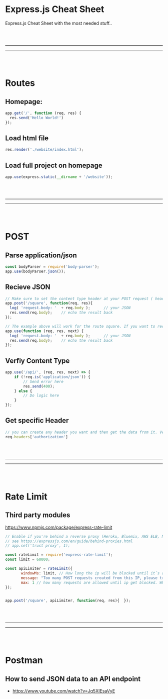 # Express.js Cheat Sheet
Express.js Cheat Sheet with the most needed stuff..





<br />
<br />


 _____________________________________________________
 _____________________________________________________


<br />
<br />

# Routes

## Homepage:
```javascript
app.get('/', function (req, res) {
  res.send('Hello World!')
});
```

## Load html file
```javascript
res.render('./website/index.html');
```

## Load full project on homepage
```javascript
app.use(express.static(__dirname + '/website'));
```






<br />
<br />


 _____________________________________________________
 _____________________________________________________


<br />
<br />

# POST


## Parse application/json
```javascript
const bodyParser = require('body-parser');
app.use(bodyParser.json());
```


## Recieve JSON
```javascript
// Make sure to set the content type header at your POST request ( headers: {"Content-Type": "application/json"} )
app.post('/square', function(req, res){
  log( 'request.body: '  + req.body );      // your JSON
  res.send(req.body);    // echo the result back
});

// The example above will work for the route square. If you want to recieve data in general without route you can use
app.use(function (req, res, next) {
  log( 'request.body: '  + req.body );      // your JSON
  res.send(req.body);    // echo the result back
});
```

## Verfiy Content Type
```javascript
app.use('/api/', (req, res, next) => {
    if (!req.is('application/json')) {
        // Send error here
        res.send(400);
    } else {
        // Do logic here
    }
});
```


## Get specific Header
```javascript
// you can create any header you want and then get the data from it. Very usefully for tokens as example or other data
req.headers['authorization']
```



<br />
<br />


 _____________________________________________________
 _____________________________________________________


<br />
<br />

# Rate Limit

## Third party modules
https://www.npmjs.com/package/express-rate-limit


```javascript
// Enable if you're behind a reverse proxy (Heroku, Bluemix, AWS ELB, Nginx, etc)
// see https://expressjs.com/en/guide/behind-proxies.html
// app.set('trust proxy', 1);

const rateLimit = require('express-rate-limit');
const limit = 60000;

const apiLimiter = rateLimit({
       windowMs: limit, // How long the ip will be blocked until it´s avaible again
       message: "Too many POST requests created from this IP, please try again in " + limit + "ms",
       max: 1 // how many requests are allowed until ip get blocked. When the limit timer is over it will start again.
});


app.post('/square', apiLimiter, function(req, res){  });
```



<br />
<br />


 _____________________________________________________
 _____________________________________________________


<br />
<br />



# Postman




## How to send JSON data to an API endpoint
- https://www.youtube.com/watch?v=Jq5XIEsaVyE
